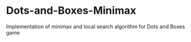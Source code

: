 # Dots-and-Boxes-Minimax
Implementation of minimax and local search algorithm for Dots and Boxes game
